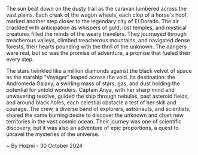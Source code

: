 
The sun beat down on the dusty trail as the caravan lumbered across the vast plains.  Each creak of the wagon wheels, each clop of a horse's hoof, marked another step closer to the legendary city of El Dorado.  The air crackled with anticipation as whispers of gold, lost temples, and mystical creatures filled the minds of the weary travelers.  They journeyed through treacherous valleys, climbed treacherous mountains, and navigated dense forests, their hearts pounding with the thrill of the unknown.  The dangers were real, but so was the promise of adventure, a promise that fueled their every step.

The stars twinkled like a million diamonds against the black velvet of space as the starship "Voyager" leaped across the void.  Its destination:  the Andromeda Galaxy, a swirling mass of stars, gas, and dust holding the potential for untold wonders.  Captain Anya, with her sharp mind and unwavering resolve, guided the ship through nebulas, past asteroid fields, and around black holes, each celestial obstacle a test of her skill and courage.  The crew, a diverse band of explorers, astronauts, and scientists, shared the same burning desire to discover the unknown and chart new territories in the vast cosmic ocean.  Their journey was one of scientific discovery, but it was also an adventure of epic proportions, a quest to unravel the mysteries of the universe. 

~ By Hozmi - 30 October 2024
